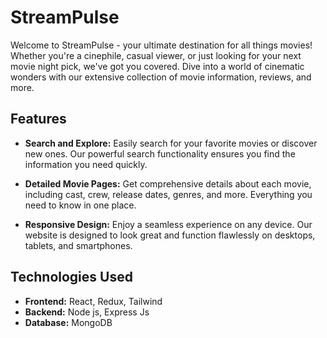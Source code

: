 # StreamPulse
Welcome to StreamPulse - your ultimate destination for all things movies! Whether you're a cinephile, casual viewer, or just looking for your next movie night pick, we've got you covered. Dive into a world of cinematic wonders with our extensive collection of movie information, reviews, and more.

## Features

- **Search and Explore:** Easily search for your favorite movies or discover new ones. Our powerful search functionality ensures you find the information you need quickly.

- **Detailed Movie Pages:** Get comprehensive details about each movie, including cast, crew, release dates, genres, and more. Everything you need to know in one place.

- **Responsive Design:** Enjoy a seamless experience on any device. Our website is designed to look great and function flawlessly on desktops, tablets, and smartphones.

## Technologies Used

- **Frontend:** React, Redux, Tailwind
- **Backend:** Node js, Express Js
- **Database:** MongoDB
